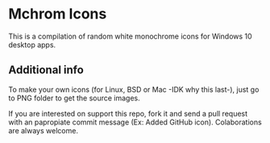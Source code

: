 # Mchrom Icons

This is a compilation of random white monochrome icons for Windows 10 desktop apps.

Additional info
---------------

To make your own icons (for Linux, BSD or Mac -IDK why this last-), just go to PNG folder to get the source images.

If you are interested on support this repo, fork it and send a pull request with an papropiate commit message (Ex: Added GitHub icon). Colaborations are always welcome.
